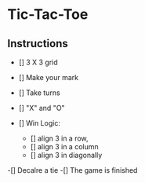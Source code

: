 # Tic-Tac-Toe

## Instructions

- [] 3 X 3 grid

- [] Make your mark

- [] Take turns

- [] "X" and "O"

- [] Win Logic:
  - [] align 3 in a row,
  - [] align 3 in a column
  - [] align 3 in diagonally

-[] Decalre a tie
-[] The game is finished
